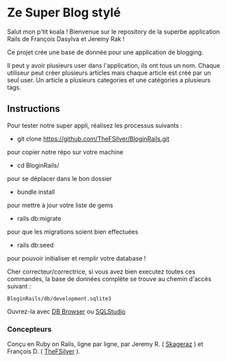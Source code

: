 # Ze Super Blog stylé


Salut mon p'tit koala !
Bienvenue sur le repository de la superbe application Rails de François Dasylva et Jeremy Rak !

Ce projet crée une base de donnée pour une application de blogging.

Il peut y avoir plusieurs user dans l'application, ils ont tous un nom. Chaque utiliseur peut créer plusieurs articles mais chaque article est créé par un seul user. Un article a plusieurs categories et une catégories a plusieurs tags.

## Instructions ##
Pour tester notre super appli, réalisez les processus suivants :
- git clone https://github.com/TheFSilver/BloginRails.git

pour copier notre répo sur votre machine
- cd BloginRails/

pour se déplacer dans le bon dossier
- bundle install

pour mettre à jour votre liste de gems
- rails db:migrate

pour que les migrations soient bien effectuées
- rails db:seed

pour pouvoir initialiser et remplir votre database !

Cher correcteur/correctrice, si vous avez bien executez toutes ces commandes, la base de données complète se trouve au chemin d'accès suivant :

```BloginRails/db/development.sqlite3 ```

Ouvrez-la avec <a href="http://sqlitebrowser.org/">DB Browser</a> ou <a href="http://sqlitestudio.pl/?act=download">SQLStudio</a>

### Concepteurs ###

Conçu en Ruby on Rails, ligne par ligne, par Jeremy R. ( <a href="https://github.com/skageraz">Skageraz</a> ) et François D. ( <a href="https://github.com/TheFSilver">TheFSilver</a> ).
